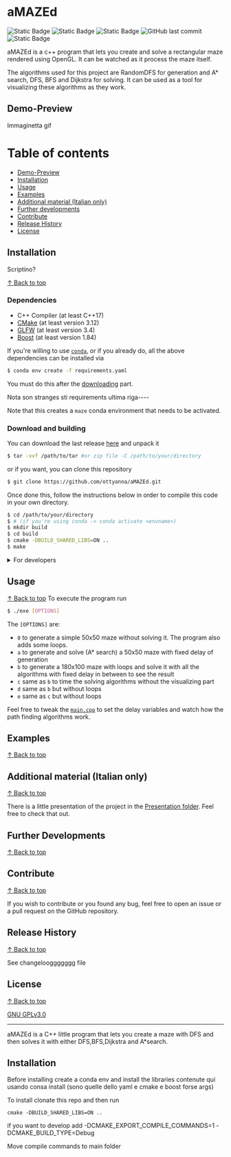 # aMAZEd

![Static Badge](https://img.shields.io/badge/made%20with-C%2B%2B-violet)
![Static Badge](https://img.shields.io/badge/license-GNU_GPLv3-yellow) 
![Static Badge](https://img.shields.io/badge/works%20on%20-my%20machine-blue)
![GitHub last commit](https://img.shields.io/github/last-commit/ottyanna/aMAZEd?color=purple)
![Static Badge](https://img.shields.io/badge/status-WIP-yellow)


aMAZEd is a c++ program that lets you create and solve a rectangular maze rendered using OpenGL. It can be watched as it process the maze itself. 

The algorithms used for this project are RandomDFS for generation and A* search, DFS, BFS and Dijkstra for solving. It can be used as a tool for visualizing these algorithms as they work.

## Demo-Preview
Immaginetta gif

# Table of contents 
- [Demo-Preview](#demo-preview)
- [Installation](#installation)
- [Usage](#usage)
- [Examples](#examples)
- [Additional material (Italian only)](#additional-material-italian-only)
- [Further developments](#further-developments)
- [Contribute](#contribute)
- [Release History](#release-history)
- [License](#license)

## Installation

Scriptino?

[&uarr; Back to top](#table-of-contents)

### Dependencies

   - C++ Compiler (at least C++17)
   - [CMake](https://cmake.org/) (at least version 3.12)
   - [GLFW](https://www.glfw.org/docs/latest/quick.html) (at least version 3.4)
   - [Boost](https://www.boost.org/) (at least version 1.84)

If you're willing to use [`conda`](https://docs.conda.io/en/latest/), or if you already do, all the above dependencies can be installed via

```sh
$ conda env create -f requirements.yaml
```
You must do this after the [downloading](#download-and-building) part.

Nota son stranges sti requirements ultima riga----

Note that this creates a `maze` conda environment that needs to be activated.

### Download and building


You can download the last release [here](https://github.com/ottyanna/aMAZEd/releases) and unpack it
   ``` sh
   $ tar -xvf /path/to/tar #or zip file -C /path/to/your/directory
   ```
or if you want, you can clone this repository
   ``` sh
   $ git clone https://github.com/ottyanna/aMAZEd.git
   ```

Once done this, follow the instructions below in order to compile this code in your own directory.
``` sh
$ cd /path/to/your/directory  
$ # (if you're using conda -> conda activate <envname>)
$ mkdir build
$ cd build
$ cmake -DBUILD_SHARED_LIBS=ON ..
$ make
```
<details>
  <summary>For developers</summary>
If you want to look at the code with the right json run flag etc e debug etc and then move .json to main folder. Forse meglio se lo includo lo stesso alla prima release
</details>

## Usage
[&uarr; Back to top](#table-of-contents)
To execute the program run
```sh
$ ./exe [OPTIONS]
```

The `[OPTIONS]` are:
- `0` to generate a simple 50x50 maze without solving it. The program also adds some loops.
- `a` to generate and solve (A* search) a 50x50 maze with fixed delay of generation
- `b` to generate a 180x100 maze with loops and solve it with all the algorithms with fixed delay in between to see the result
- `c` same as `b` to time the solving algorithms without the visualizing part
- `d` same as `b` but without loops
- `e` same as `c` but without loops 

Feel free to tweak the [`main.cpp`](/src/main.cpp) to set the delay variables and watch how the path finding algorithms work.

## Examples
[&uarr; Back to top](#table-of-contents)

## Additional material (Italian only)
[&uarr; Back to top](#table-of-contents)

There is a little presentation of the project in the [Presentation folder](/Presentazione). Feel free to check that out.

## Further Developments
[&uarr; Back to top](#table-of-contents)

## Contribute
[&uarr; Back to top](#table-of-contents)

If you wish to contribute or you found any bug, feel free to open an issue or a pull request on the GitHub repository.

## Release History
[&uarr; Back to top](#table-of-contents)

See changelooggggggg file

## License 
[&uarr; Back to top](#table-of-contents)

[GNU GPLv3.0](https://choosealicense.com/licenses/gpl-3.0/)

---






aMAZEd is a C++ little program that lets you create a maze with DFS and then solves it with either DFS,BFS,Dijkstra and A*search.

## Installation

Before installing create a conda env and install the libraries contenute qui usando consa install (sono quelle dello yaml e cmake e boost forse args)

To install clonate this repo and then run

`cmake -DBUILD_SHARED_LIBS=ON ..`

if you want to develop add -DCMAKE_EXPORT_COMPILE_COMMANDS=1 -DCMAKE_BUILD_TYPE=Debug

Move compile commands to main folder